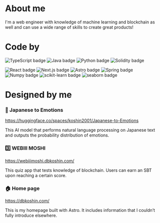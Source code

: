 # About me
I'm a web engineer with knowledge of machine learning and blockchain as well and can use a wide range of skills to create great products!

# Code by
![TypeScript badge](https://img.shields.io/badge/TypeScript-2563eb?logo=typescript&logoColor=white&style=for-the-badge)
![Java badge](https://img.shields.io/badge/Java-2563eb?logo=buymeacoffee&logoColor=white&style=for-the-badge)
![Python badge](https://img.shields.io/badge/Python-2563eb?logo=python&logoColor=white&style=for-the-badge)
![Solidity badge](https://img.shields.io/badge/Solidity-2563eb?logo=solidity&logoColor=white&style=for-the-badge)

![React badge](https://img.shields.io/badge/React-4b5563?logo=react&logoColor=white&style=for-the-badge)
![Next.js badge](https://img.shields.io/badge/Next.js-4b5563?logo=nextdotjs&logoColor=white&style=for-the-badge)
![Astro badge](https://img.shields.io/badge/Astro-4b5563?logo=astro&logoColor=white&style=for-the-badge)
![Spring badge](https://img.shields.io/badge/Spring-4b5563?logo=spring&logoColor=white&style=for-the-badge)
![Numpy badge](https://img.shields.io/badge/NumPy-4b5563?logo=numpy&logoColor=white&style=for-the-badge)
![scikit-learn badge](https://img.shields.io/badge/scikitLearn-4b5563?logo=scikitLearn&logoColor=white&style=for-the-badge)
![seaborn badge](https://img.shields.io/badge/seaborn-4b5563?style=for-the-badge)

# Designed by me
### 🤗 Japanese to Emotions
https://huggingface.co/spaces/koshin2001/Japanese-to-Emotions

This AI model that performs natural language processing on Japanese text and outputs the probability distribution of emotions.

### 3️⃣ WEBIII MOSHI
https://webiiimoshi.dbkoshin.com/

This quiz app that tests knowledge of blockchain. Users can earn an SBT upon reaching a certain score.

### 🏠 Home page
https://dbkoshin.com/

This is my homepage built with Astro. It includes information that I couldn’t fully introduce elsewhere.